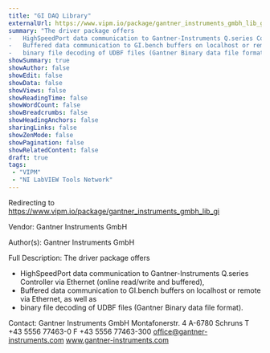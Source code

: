 ```yaml
---
title: "GI DAQ Library"
externalUrl: https://www.vipm.io/package/gantner_instruments_gmbh_lib_gi
summary: "The driver package offers 
-	HighSpeedPort data communication to Gantner-Instruments Q.series Controller via Ethernet (online read/write and buffered), 
-	Buffered data communication to GI.bench buffers on localhost or remote via Ethernet, as well as 
-	binary file decoding of UDBF files (Gantner Binary data file format)."
showSummary: true
showAuthor: false
showEdit: false
showData: false
showViews: false
showReadingTime: false
showWordCount: false
showBreadcrumbs: false
showHeadingAnchors: false
sharingLinks: false
showZenMode: false
showPagination: false
showRelatedContent: false
draft: true
tags:
 - "VIPM"
 - "NI LabVIEW Tools Network"
---
```


Redirecting to https://www.vipm.io/package/gantner_instruments_gmbh_lib_gi

Vendor: Gantner Instruments GmbH

Author(s): Gantner Instruments GmbH
 
Full Description:
The driver package offers 
-	HighSpeedPort data communication to Gantner-Instruments Q.series Controller via Ethernet (online read/write and buffered), 
-	Buffered data communication to GI.bench buffers on localhost or remote via Ethernet, as well as 
-	binary file decoding of UDBF files (Gantner Binary data file format).

Contact:
Gantner Instruments GmbH
Montafonerstr. 4
A-6780 Schruns
T +43 5556 77463-0
F +43 5556 77463-300
office@gantner-instruments.com
www.gantner-instruments.com